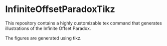 # InfiniteOffsetParadoxTikz

This repository contains a highly customizable tex command that generates illustrations of the Infinite Offset Paradox. 

The figures are generated using tikz. 
